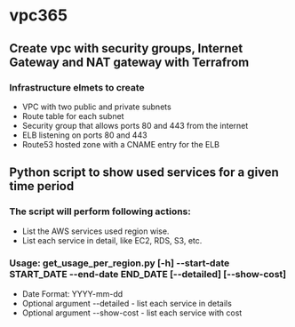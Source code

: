 # vpc365

## Create vpc with security groups, Internet Gateway and NAT gateway with Terrafrom

### Infrastructure elmets to create
- VPC with two public and private subnets
- Route table for each subnet
- Security group that allows ports 80 and 443 from the internet
- ELB listening on ports 80 and 443
- Route53 hosted zone with a CNAME entry for the ELB

## Python script to show used services for a given time period

### The script will perform following actions:
- List the AWS services used region wise.
- List each service in detail, like EC2, RDS, S3, etc.
  
### Usage: get_usage_per_region.py [-h] --start-date START_DATE --end-date END_DATE [--detailed] [--show-cost]
- Date Format: YYYY-mm-dd
- Optional argument --detailed - list each service in details
- Optional argument --show-cost - list each service with cost

